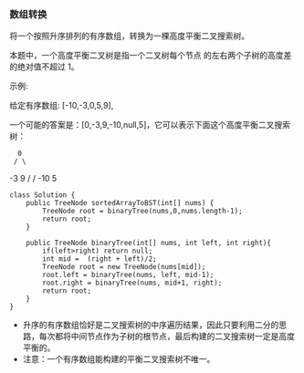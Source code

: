### 数组转换

将一个按照升序排列的有序数组，转换为一棵高度平衡二叉搜索树。

本题中，一个高度平衡二叉树是指一个二叉树每个节点 的左右两个子树的高度差的绝对值不超过 1。

示例:

给定有序数组: [-10,-3,0,5,9],

一个可能的答案是：[0,-3,9,-10,null,5]，它可以表示下面这个高度平衡二叉搜索树：

      0
     / \
   -3   9
   /   /
 -10  5

```
class Solution {
    public TreeNode sortedArrayToBST(int[] nums) {
        TreeNode root = binaryTree(nums,0,nums.length-1);
        return root;
    }

    public TreeNode binaryTree(int[] nums, int left, int right){
        if(left>right) return null;
        int mid =  (right + left)/2;
        TreeNode root = new TreeNode(nums[mid]);
        root.left = binaryTree(nums, left, mid-1);
        root.right = binaryTree(nums, mid+1, right);
        return root;
    }
}
```
- 升序的有序数组恰好是二叉搜索树的中序遍历结果，因此只要利用二分的思路，每次都将中间节点作为子树的根节点，最后构建的二叉搜索树一定是高度平衡的。
- 注意：一个有序数组能构建的平衡二叉搜索树不唯一。